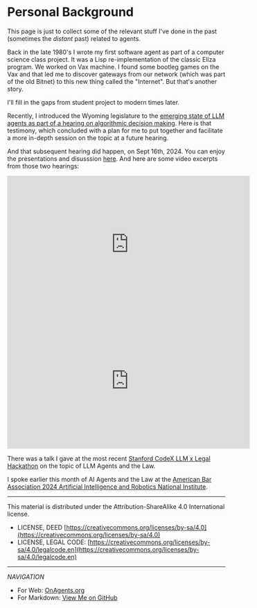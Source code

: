 # Personal Background

This page is just to collect some of the relevant stuff I've done in the past (sometimes the *distant* past) related to agents.

Back in the late 1980's I wrote my first software agent as part of a computer science class project.  It was a Lisp re-implementation of the classic Eliza program.  We worked on Vax machine.  I found some bootleg games on the Vax and that led me to discover gateways from our network (which was part of the old Bitnet) to this new thing called the "Internet".  But that's another story.

I'll fill in the gaps from student project to modern times later.

Recently, I introduced the Wyoming legislature to the [emerging state of LLM agents as part of a hearing on algorithmic decision making](https://www.dazzagreenwood.com/p/testimony-on-agentic-ai-systems-and).  Here is that testimony, which concluded with a plan for me to put together and facilitate a more in-depth session on the topic at a future hearing.

And that subsequent hearing did happen, on Sept 16th, 2024.  You can enjoy the presentations and disusssion [here](https://www.dazzagreenwood.com/p/legislative-hearing-on-llm-agents).  And here are some video excerpts from those two hearings:

<iframe width="560" height="315" src="https://www.youtube.com/embed/zqAnASDf7mQ?si=N2co6q3MjI_okjcr" title="YouTube video player" frameborder="0" allow="accelerometer; autoplay; clipboard-write; encrypted-media; gyroscope; picture-in-picture; web-share" referrerpolicy="strict-origin-when-cross-origin" allowfullscreen></iframe>

<iframe width="560" height="315" src="https://www.youtube.com/embed/vQ1EqJMVBbE?si=z5U81m8hTxeBxF2O" title="YouTube video player" frameborder="0" allow="accelerometer; autoplay; clipboard-write; encrypted-media; gyroscope; picture-in-picture; web-share" referrerpolicy="strict-origin-when-cross-origin" allowfullscreen></iframe>

There was a talk I gave at the most recent [Stanford CodeX LLM x Legal Hackathon](https://law.stanford.edu/event/llm-x-law-hackathon-stanford-4) on the topic of LLM Agents and the Law.

I spoke earlier this month of AI Agents and the Law at the [American Bar Association 2024 Artificial Intelligence and Robotics National Institute](https://www.americanbar.org/groups/science_technology/events_cle/scitech-air-ni).


_____

This material is distributed under the Attribution-ShareAlike 4.0 International license.

* LICENSE, DEED [https://creativecommons.org/licenses/by-sa/4.0](https://creativecommons.org/licenses/by-sa/4.0)
* LICENSE, LEGAL CODE: [https://creativecommons.org/licenses/by-sa/4.0/legalcode.en](https://creativecommons.org/licenses/by-sa/4.0/legalcode.en)

------

*NAVIGATION*

* For Web: [OnAgents.org](https://onagents.org)
* For Markdown: [View Me on GitHub](https://github.com/dazzaji/onagents/tree/main/docs)
